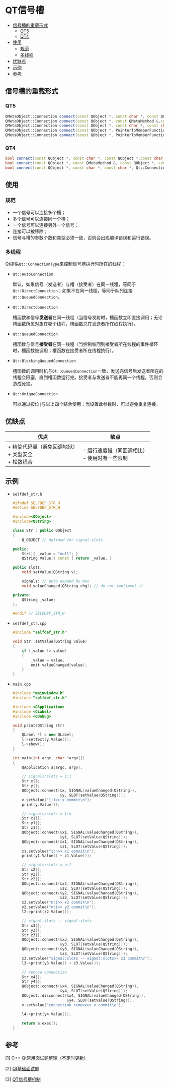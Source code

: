# QT信号槽


<!-- vim-markdown-toc GFM -->

* [信号槽的重载形式](#信号槽的重载形式)
    - [QT5](#qt5)
    - [QT4](#qt4)
* [使用](#使用)
    - [规范](#规范)
    - [多线程](#多线程)
* [优缺点](#优缺点)
* [示例](#示例)
* [参考](#参考)

<!-- vim-markdown-toc -->



## 信号槽的重载形式

### QT5

```c++
QMetaObject::Connection connect(const QObject *, const char *, const QObject *, const char *, Qt::ConnectionType);
QMetaObject::Connection connect(const QObject *, const QMetaMethod &,const QObject *, const QMetaMethod &, Qt::ConnectionType);
QMetaObject::Connection connect(const QObject *, const char *, const char *, Qt::ConnectionType) const;
QMetaObject::Connection connect(const QObject *, PointerToMemberFunction, const QObject *, PointerToMemberFunction, Qt::ConnectionType)
QMetaObject::Connection connect(const QObject *, PointerToMemberFunction, Functor);
```

### QT4

```c++
bool connect(const QObject *, const char *, const QObject *,const char *, Qt::ConnectionType );
bool connect(const QObject *, const QMetaMethod &, const QObject *, const QMetaMethod &, Qt::ConnectionType);
bool connect(const QObject *, const char *, const char *, Qt::ConnectionType) const
```



## 使用

### 规范

- 一个信号可以连接多个槽；
- 多个信号可以连接同一个槽；
- 一个信号可以连接另外一个信号；
- 连接可以被移除；
- 信号与槽的参数个数和类型必须一致，否则会出现编译错误和运行错误。

### 多线程

Qt提供`Qt::ConnectionType`来控制信号槽执行时所在的线程：

- `Qt::AutoConnection` 

  默认，如果信号（发送者）与槽（接受者）在同一线程，等同于`Qt::DirectConnection`；如果不在同一线程，等同于队列连接`Qt::QueuedConnection`。

- `Qt::DirectConnection` 

  槽函数和信号**发送者**在同一线程（当信号发射时，槽函数立即直接调用；无论槽函数所属对象在哪个线程，槽函数总在发送者所在线程执行）。

- `Qt::QueuedConnection` 

  槽函数与信号**接受者**在同一线程（当控制权回到接受者所在线程的事件循环时，槽函数被调用；槽函数在接受者所在线程执行）。

- `Qt::BlockingQueuedConnection` 

  槽函数的调用时机与`Qt::QueuedConnection`一致，发送完信号后发送者所在的线程会阻塞，直到槽函数运行完。接受者与发送者不能再同一个线程，否则会造成死锁。

- `Qt::UniqueConnection`

  可以通过按位`|`与以上四个结合使用；当设置此参数时，可以避免重复连接。



## 优缺点

| 优点                                                     | 缺点                                             |
| -------------------------------------------------------- | ------------------------------------------------ |
| + 精简代码量（避免回调地狱）<br>+ 类型安全<br>+ 松散耦合 | - 运行速度慢（同回调相比）<br>- 使用时有一些限制 |



## 示例

- `selfdef_str.h`

  ```c++
  #ifndef SELFDEF_STR_H
  #define SELFDEF_STR_H
  
  #include<QObject>
  #include<QString>
  
  class Str : public QObject
  {
      Q_OBJECT // defined for signal-slots
  
  public:
      Str(){ _value = "null"; }
      QString Value() const { return _value; }
  
  public slots:
      void setValue(QString v);
  
      signals: // auto expand by moc
      void valueChanged(QString chg); // do not impliment it
  
  private:
      QString _value;
  };
  
  #endif // SELFDEF_STR_H
  ```

- `selfdef_str.cpp`

  ```c++
  #include "selfdef_str.h"
  
  void Str::setValue(QString value)
  {
      if (_value != value)
      {
          _value = value;
          emit valueChanged(value);
      }
  }
  ```

- `main.cpp`

  ```c++
  #include "mainwindow.h"
  #include "selfdef_str.h"
  
  #include <QApplication>
  #include <QLabel>
  #include <QDebug>
  
  void print(QString str) 
  {
      QLabel *l = new QLabel;
      l->setText(y.Value());
      l->show();
  }
  
  int main(int argc, char *argv[])
  {
      QApplication a(argc, argv);
  
      // signals:slots = 1:1
      Str x{};
      Str y{};
      QObject::connect(&x, SIGNAL(valueChanged(QString)),
                       &y, SLOT(setValue(QString)));
      x.setValue("1:1>> x commit\n");
      print(y.Value());
  
      // signals:slots = 1:n
      Str x1{};
      Str y1{};
      Str z1{};
      QObject::connect(&x1, SIGNAL(valueChanged(QString)),
                       &y1, SLOT(setValue(QString)));
      QObject::connect(&x1, SIGNAL(valueChanged(QString)),
                       &z1, SLOT(setValue(QString)));
      x1.setValue("1:n>> x1 commit\n");
      print(y1.Value() + z1.Value());
  
      // signals:slots = n:1
      Str x2{};
      Str y2{};
      Str z2{};
      QObject::connect(&x2, SIGNAL(valueChanged(QString)),
                       &z2, SLOT(setValue(QString)));
      QObject::connect(&y2, SIGNAL(valueChanged(QString)),
                       &z2, SLOT(setValue(QString)));
      x2.setValue("n:1>> x2 commit\n");
      y2.setValue("n:1>> y2 commit\n");
      l2->print(z2.Value());
  
      // signal:slots -- signal:slots
      Str x3{};
      Str y3{};
      Str z3{};
      QObject::connect(&x3, SIGNAL(valueChanged(QString)),
                       &y3, SLOT(setValue(QString)));
      QObject::connect(&y3, SIGNAL(valueChanged(QString)),
                       &z3, SLOT(setValue(QString)));
      x3.setValue("signal:slots -- signal:slots>> x3 commit\n");
      l3->print(y3.Value() + z3.Value());
  
      // remove connection
      Str x4{};
      Str y4{};
      QObject::connect(&x4, SIGNAL(valueChanged(QString)),
                       &y4, SLOT(setValue(QString)));
      QObject::disconnect(&x4, SIGNAL(valueChanged(QString)),
                          &y4, SLOT(setValue(QString)));
      x.setValue("connection remove>> x commit\n");
  
      l4->print(y4.Value());
  
      return a.exec();
  }
  ```



## 参考

[1] [C++ Qt常用面试题整理（不定时更新）](https://blog.csdn.net/qq_33462307/article/details/108998579)

[2] [Qt基础面试题 ](https://www.cnblogs.com/xiaokang01/p/12562704.html)

[3] [QT信号槽机制](https://www.cnblogs.com/QG-whz/p/4995938.html)
